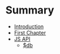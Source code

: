 # Summary

* [Introduction](README.md)
* [First Chapter](chapter1.md)
* [JS API](js_api.md)
   * [$db](db.md)

